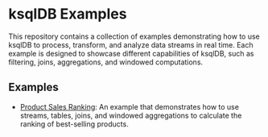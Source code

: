 # ksqlDB Examples

This repository contains a collection of examples demonstrating how to use ksqlDB to process, transform, and analyze
data streams in real time. Each example is designed to showcase different capabilities of ksqlDB, such as filtering,
joins, aggregations, and windowed computations.

## Examples

- [Product Sales Ranking](product-ranking/README.md): An example that demonstrates how to use streams, tables, joins,
  and windowed aggregations to calculate the ranking of best-selling products.
